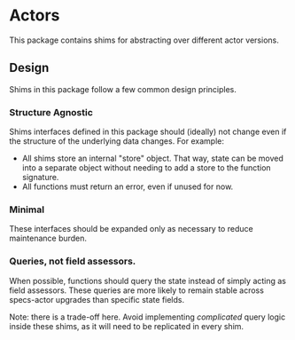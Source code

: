 # Actors

This package contains shims for abstracting over different actor versions.

## Design

Shims in this package follow a few common design principles.

### Structure Agnostic

Shims interfaces defined in this package should (ideally) not change even if the
structure of the underlying data changes. For example:

* All shims store an internal "store" object. That way, state can be moved into
  a separate object without needing to add a store to the function signature.
* All functions must return an error, even if unused for now.

### Minimal

These interfaces should be expanded only as necessary to reduce maintenance burden.

### Queries, not field assessors.

When possible, functions should query the state instead of simply acting as
field assessors. These queries are more likely to remain stable across
specs-actor upgrades than specific state fields.

Note: there is a trade-off here. Avoid implementing _complicated_ query logic
inside these shims, as it will need to be replicated in every shim.
